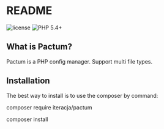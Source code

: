 README
======

![license](https://img.shields.io/packagist/l/bafs/via.svg?style=flat-square)
![PHP 5.4+](https://img.shields.io/badge/PHP-5.4+-brightgreen.svg?style=flat-square)

What is Pactum?
-----------------

Pactum is a PHP config manager. Support multi file types.

Installation
------------

The best way to install is to use the composer by command:

composer require iteracja/pactum

composer install